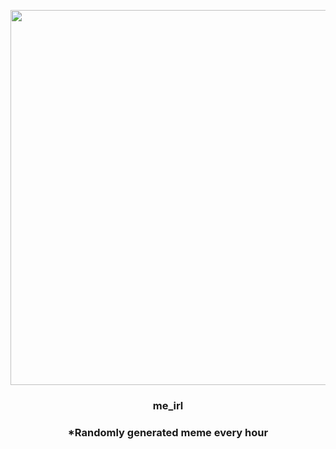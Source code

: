 <p align="center">
        <img src="https://i.redd.it/se295t54tz391.jpg" width="600" height="600">
        </p>
        <h3 align="center">me_irl</h3>
        <h3 align="center">*Randomly generated meme every hour</h3>
    